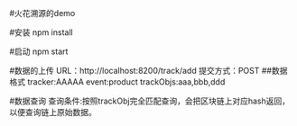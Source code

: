 #火花溯源的demo

#安装
npm install

#启动
npm start

#数据的上传
URL：http://localhost:8200/track/add
提交方式：POST
##数据格式
tracker:AAAAA
event:product
trackObjs:aaa,bbb,ddd

#数据查询
查询条件:按照trackObj完全匹配查询，会把区块链上对应hash返回，以便查询链上原始数据。
